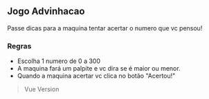 ## Jogo Advinhacao

Passe dicas para a maquina tentar acertar o numero que vc pensou!

### Regras
 
  - Escolha 1 numero de 0 a 300
  - A maquina fará um palpite e vc dira se é maior ou menor.
  - Quando a maquina acertar vc clica no botão "Acertou!"

> Vue Version 
